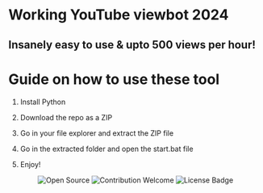 # Working YouTube viewbot 2024 
  
## Insanely easy to use & upto 500 views per hour!
  
# Guide on how to use these tool

1. Install Python  
   
2. Download the repo as a ZIP  

3. Go in your file explorer and extract the ZIP file

4. Go in the extracted folder and open the start.bat file 
 
5. Enjoy!

<p align="center">
  <img src="https://badges.frapsoft.com/os/v1/open-source.svg?v=103" alt="Open Source">
  <img src="https://img.shields.io/badge/contributions-welcome-brightgreen.svg?style=flat" alt="Contribution Welcome">
  <img src="https://img.shields.io/badge/License-GPLv3-blue.svg" alt="License Badge">  
</p>